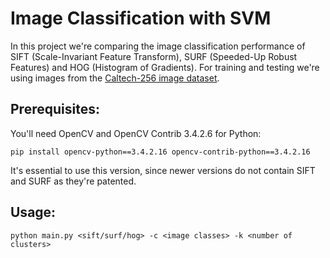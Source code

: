 # Image Classification with SVM

In this project we're comparing the image classification performance of SIFT (Scale-Invariant Feature Transform), SURF (Speeded-Up Robust Features) and HOG (Histogram of Gradients). For training and testing we're using images from the [Caltech-256 image dataset](http://www.vision.caltech.edu/Image_Datasets/Caltech256/).

## Prerequisites:
You'll need OpenCV and OpenCV Contrib 3.4.2.6 for Python:

```
pip install opencv-python==3.4.2.16 opencv-contrib-python==3.4.2.16
```

It's essential to use this version, since newer versions do not contain SIFT and SURF as they're patented.

## Usage:
```
python main.py <sift/surf/hog> -c <image classes> -k <number of clusters>
```

